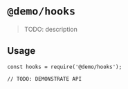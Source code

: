 # `@demo/hooks`

> TODO: description

## Usage

```
const hooks = require('@demo/hooks');

// TODO: DEMONSTRATE API
```
